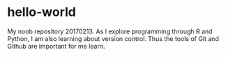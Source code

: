 # hello-world
My noob repository 20170213.
As I explore programming through R and Python, I am also learning about version control.  Thus the tools of Git and Github are important for me learn.
